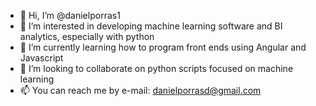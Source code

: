 - 👋 Hi, I’m @danielporras1
- 👀 I’m interested in developing machine learning software and BI analytics, especially with python
- 🌱 I’m currently learning how to program front ends using Angular and Javascript
- 💞️ I’m looking to collaborate on python scripts focused on machine learning
- 📫 You can reach me by e-mail: danielporrasd@gmail.com

<!---
danielporras1/danielporras1 is a ✨ special ✨ repository because its `README.md` (this file) appears on your GitHub profile.
You can click the Preview link to take a look at your changes.
--->
